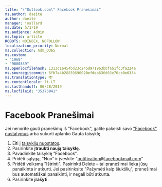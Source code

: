 ```yaml
---
title: "\"Outlook.com\" Facebook Pranešimai"
ms.author: daeite
author: daeite
manager: joallard
ms.date: 5/1/19
ms.audience: Admin
ms.topic: article
ROBOTS: NOINDEX, NOFOLLOW
localization_priority: Normal
ms.collection: Adm_O365
ms.custom:
- "1968"
- "9000339"
ms.openlocfilehash: 1313c16454bd23c245d971963bbfab1fc3fa224a
ms.sourcegitcommit: 5fb7a4b28859690020efdea630d03e70cc0e6334
ms.translationtype: MT
ms.contentlocale: lt-LT
ms.lasthandoff: 06/28/2019
ms.locfileid: "35375041"
---
```

# <a name="facebook-notifications"></a>Facebook Pranešimai

Jei nenorite gauti pranešimų iš "Facebook", galite pakeisti savo ["Facebook" nustatymus](https://www.facebook.com/settings?tab=notifications) arba sukurti aplanko Gauta taisyklę.

1. Eiti į [taisyklių nuostatos](https://outlook.live.com/mail/options/mail/rules/inboxRules).
1. Pasirinkite **įtraukti naują taisyklę**.
1. Pavadinkite taisyklę "Facebook".
1. Pridėti sąlygą, "Nuo" ir įveskite "notification@facebookmail.com"
1. Pridėti veiksmą "Ištrinti". Pasirinkti Delete – tai pranešimai lieka jūsų panaikinta ir atkurti. Jei pasirinksite "Pažymėti kaip šiukšlių", pranešimai bus automatiškai panaikinti, ir negali būti atkurta.
1. Pasirinkite **įrašyti**.